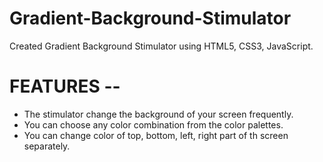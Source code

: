 # Gradient-Background-Stimulator
Created Gradient Background Stimulator using HTML5, CSS3, JavaScript.
<h1> FEATURES -- </h2>
<ul> 
  <li>The stimulator change the background of your screen frequently.</li>
  <li>You can choose any color combination from the color palettes.</li>
  <li>You can change color of top, bottom, left, right part of th screen separately.</li>
</ul>

